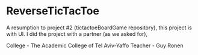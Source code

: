 # ReverseTicTacToe
A resumption to project #2 (tictactoeBoardGame repository), this project is with UI.
I did the project with a partner (as we asked for),

College - The Academic College of Tel Aviv-Yaffo
Teacher - Guy Ronen
